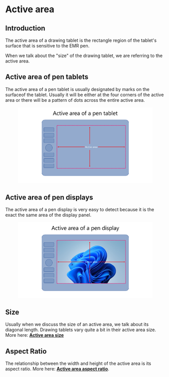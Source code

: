 # Active area

## Introduction

The active area of a drawing tablet is the rectangle region of the tablet's surface that is sensitive to the EMR pen.

When we talk about the "size" of the drawing tablet, we are referring to the active area.

## Active area of pen tablets

The active area of a pen tablet is usually designated by marks on the surfaceof the tablet. Usually it will be either at the four corners of the active area or there will be a pattern of dots across the entire active area.

<figure><img src="../../.gitbook/assets/image (101).png" alt=""><figcaption></figcaption></figure>

## Active area of pen displays

The active area of a pen display is very easy to detect because it is the exact the same area of the display panel.

<figure><img src="../../.gitbook/assets/image (273).png" alt=""><figcaption></figcaption></figure>

## Size

Usually when we discuss the size of an active area, we talk about its diagonal length. Drawing tablets vary quite a bit in their active area size. More here: [**Active area size**](active-area-size.md)&#x20;

## Aspect Ratio

The relationship between the width and height of the active area is its aspect ratio. More here: [**Active area aspect ratio**](active-area-aspect-ratio.md).





